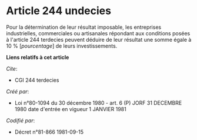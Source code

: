 # Article 244 undecies

Pour la détermination de leur résultat imposable, les entreprises industrielles, commerciales ou artisanales répondant aux
conditions posées à l'article 244 terdecies peuvent déduire de leur résultat une somme égale à 10 % [*pourcentage*] de leurs
investissements.

**Liens relatifs à cet article**

_Cite_:

  - CGI 244 terdecies

_Créé par_:

  - Loi n°80-1094 du 30 décembre 1980 - art. 6 (P) JORF 31 DECEMBRE 1980 date d'entrée en vigueur 1 JANVIER 1981

_Codifié par_:

  - Décret n°81-866 1981-09-15
